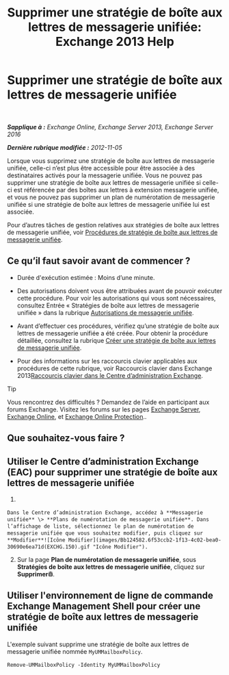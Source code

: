 ﻿---
title: 'Supprimer une stratégie de boîte aux lettres de messagerie unifiée: Exchange 2013 Help'
TOCTitle: Supprimer une stratégie de boîte aux lettres de messagerie unifiée
ms:assetid: c8758464-3c52-4dd3-b2a6-142a99bb0628
ms:mtpsurl: https://technet.microsoft.com/fr-fr/library/Bb124536(v=EXCHG.150)
ms:contentKeyID: 50555491
ms.date: 05/23/2018
mtps_version: v=EXCHG.150
ms.translationtype: MT
---

# Supprimer une stratégie de boîte aux lettres de messagerie unifiée

 

_**Sapplique à :** Exchange Online, Exchange Server 2013, Exchange Server 2016_

_**Dernière rubrique modifiée :** 2012-11-05_

Lorsque vous supprimez une stratégie de boîte aux lettres de messagerie unifiée, celle-ci n’est plus être accessible pour être associée à des destinataires activés pour la messagerie unifiée. Vous ne pouvez pas supprimer une stratégie de boîte aux lettres de messagerie unifiée si celle-ci est référencée par des boîtes aux lettres à extension messagerie unifiée, et vous ne pouvez pas supprimer un plan de numérotation de messagerie unifiée si une stratégie de boîte aux lettres de messagerie unifiée lui est associée.

Pour d’autres tâches de gestion relatives aux stratégies de boîte aux lettres de messagerie unifiée, voir [Procédures de stratégie de boîte aux lettres de messagerie unifiée](um-mailbox-policy-procedures-exchange-2013-help.md).

## Ce qu’il faut savoir avant de commencer ?

  - Durée d'exécution estimée : Moins d’une minute.

  - Des autorisations doivent vous être attribuées avant de pouvoir exécuter cette procédure. Pour voir les autorisations qui vous sont nécessaires, consultez Entrée « Stratégies de boîte aux lettres de messagerie unifiée » dans la rubrique [Autorisations de messagerie unifiée](unified-messaging-permissions-exchange-2013-help.md).

  - Avant d’effectuer ces procédures, vérifiez qu’une stratégie de boîte aux lettres de messagerie unifiée a été créée. Pour obtenir la procédure détaillée, consultez la rubrique [Créer une stratégie de boîte aux lettres de messagerie unifiée](create-a-um-mailbox-policy-exchange-2013-help.md).

  - Pour des informations sur les raccourcis clavier applicables aux procédures de cette rubrique, voir Raccourcis clavier dans Exchange 2013[Raccourcis clavier dans le Centre d’administration Exchange](keyboard-shortcuts-in-the-exchange-admin-center-exchange-online-protection-help.md).

> [!TIP]
> Vous rencontrez des difficultés ? Demandez de l’aide en participant aux forums Exchange. Visitez les forums sur les pages <a href="https://go.microsoft.com/fwlink/p/?linkid=60612">Exchange Server</a>, <a href="https://go.microsoft.com/fwlink/p/?linkid=267542">Exchange Online</a>, et <a href="https://go.microsoft.com/fwlink/p/?linkid=285351">Exchange Online Protection</a>..


## Que souhaitez-vous faire ?

## Utiliser le Centre d’administration Exchange (EAC) pour supprimer une stratégie de boîte aux lettres de messagerie unifiée

1.  
    
    Dans le Centre d’administration Exchange, accédez à **Messagerie unifiée** \> **Plans de numérotation de messagerie unifiée**. Dans l’affichage de liste, sélectionnez le plan de numérotation de messagerie unifiée que vous souhaitez modifier, puis cliquez sur **Modifier**![Icône Modifier](images/Bb124582.6f53ccb2-1f13-4c02-bea0-30690e6ea71d(EXCHG.150).gif "Icône Modifier").

2.  Sur la page **Plan de numérotation de messagerie unifiée**, sous **Stratégies de boîte aux lettres de messagerie unifiée**, cliquez sur **Supprimer**![Icône Supprimer](images/Dd979797.14f639f6-61e8-4418-bbfb-0db14de9d2f5(EXCHG.150).gif "Icône Supprimer").

## Utiliser l'environnement de ligne de commande Exchange Management Shell pour créer une stratégie de boîte aux lettres de messagerie unifiée

L'exemple suivant supprime une stratégie de boîte aux lettres de messagerie unifiée nommée `MyUMMailboxPolicy`.

    Remove-UMMailboxPolicy -Identity MyUMMailboxPolicy

